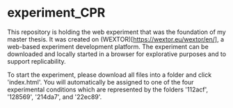 # experiment_CPR
This repository is holding the web experiment that was the foundation of my master thesis. It was created on (WEXTOR)[https://wextor.eu/wextor/en/], a web-based experiment development platform. The experiment can be downloaded and locally started in a browser for explorative purposes and to support replicability.

To start the experiment, please download all files into a folder and click 'index.html'. You will automatically be assigned to one of the four experimental conditions which are represented by the folders '112acf', '128569', '214da7', and '22ec89'.
